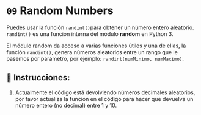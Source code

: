 # `09` Random Numbers

Puedes usar la función `randint()`para obtener un número entero aleatorio. `randint()` es una funcion interna del módulo **random** en Python 3.

El módulo random da acceso a varias funciones útiles y una de ellas, la función `randint()`, genera números aleatorios entre un rango que le pasemos por parámetro, por ejemplo: `randint(numMinimo, numMaximo)`.

## 📝 Instrucciones:

1. Actualmente el código está devolviendo números decimales aleatorios, por favor actualiza la función en el código para hacer que devuelva un número entero (no decimal) entre 1 y 10.